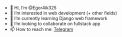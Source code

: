 - 👋 Hi, I’m @Egor4ik325
- 👀 I’m interested in web development (+ other fields)
- 🌱 I’m currently learning Django web framework
- 💞️ I’m looking to collaborate on fullstack app
- 📫 How to reach me: [Telegram](https://t.me/nezort11)

<!---
Egor4ik325/Egor4ik325 is a ✨ special ✨ repository because its `README.md` (this file) appears on your GitHub profile.
You can click the Preview link to take a look at your changes.
--->
